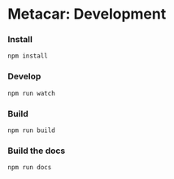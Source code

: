 # Metacar: Development

### Install

```
npm install
```

### Develop

```
npm run watch
```

### Build

```
npm run build
```

### Build the docs

```
npm run docs
```
